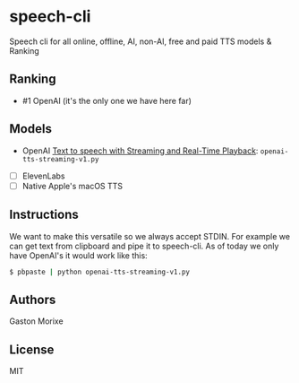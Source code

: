 # speech-cli
Speech cli for all online, offline, AI, non-AI, free and paid  TTS models & Ranking

## Ranking 

- #1 OpenAI (it's the only one we have here far)

## Models

- OpenAI [Text to speech with Streaming and Real-Time Playback](https://platform.openai.com/docs/guides/text-to-speech): `openai-tts-streaming-v1.py`
- [ ] ElevenLabs
- [ ] Native Apple's macOS TTS

## Instructions
We want to make this versatile so we always accept STDIN. 
For example we can get text from clipboard and pipe it to speech-cli. 
As of today we only have OpenAI's it would work like this:

```bash
$ pbpaste | python openai-tts-streaming-v1.py
```

## Authors
Gaston Morixe

## License
MIT
